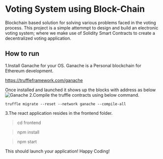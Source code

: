 # Voting System using Block-Chain

Blockchain based solution for solving various problems faced in the voting process. This project is a simple attemmpt to design and build an electronic voting system; where we make use of Solidity Smart Contracts to create a decentralized voting application.

## How to run
1.Install Ganache for your OS. Ganache is a Personal blockchain for Ethereum development.

https://truffleframework.com/ganache

Once installed and launched it shows up the blocks with address as below
![Ganache](https://github.com/abhilashahyd/ethdapp/blob/master/transfer/src/assets/Ganache.PNG)
2.Compile the truffle contracts using below command.

````
truffle migrate --reset --network ganache --compile-all
````
3.The react application resides in the frontend folder.

> cd frontend

> npm install

> npm start 


This should launch your application! Happy Coding!
